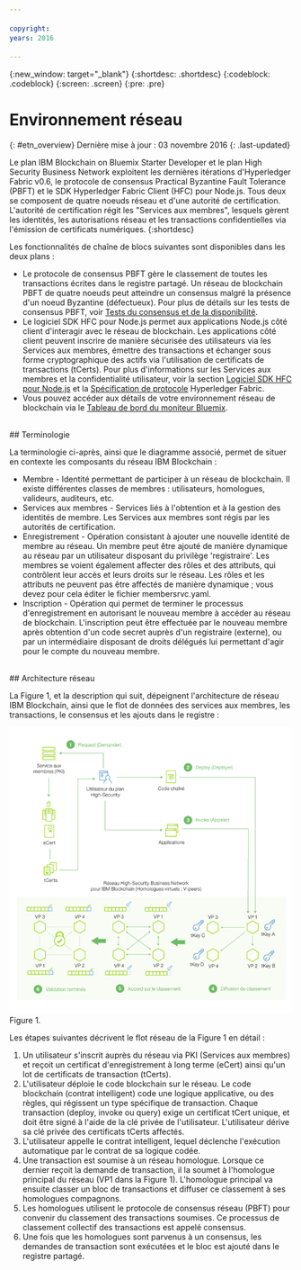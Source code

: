 ```yaml
---

copyright:
years: 2016

---
```


{:new_window: target="_blank"}
{:shortdesc: .shortdesc}
{:codeblock: .codeblock}
{:screen: .screen}
{:pre: .pre}


# Environnement réseau
{: #etn_overview}
Dernière mise à jour : 03 novembre 2016
{: .last-updated}

Le plan IBM Blockchain on Bluemix Starter Developer et le plan
High Security Business Network exploitent les dernières itérations
d'Hyperledger Fabric v0.6, le protocole de consensus Practical
Byzantine Fault Tolerance (PBFT) et le SDK Hyperledger Fabric Client
(HFC) pour Node.js. Tous deux se composent de quatre noeuds réseau et d'une autorité de certification. L'autorité de certification régit les "Services aux membres", lesquels gèrent les identités, les autorisations réseau et les transactions confidentielles via l'émission de certificats numériques.
{:shortdesc}

Les fonctionnalités de chaîne de blocs suivantes sont disponibles dans les deux plans :

* Le protocole de consensus PBFT gère le classement de toutes les transactions écrites dans le registre partagé. Un
réseau de blockchain PBFT de quatre noeuds
peut atteindre un
consensus malgré la présence d'un noeud Byzantine (défectueux). Pour plus de détails sur les tests de consensus PBFT, voir [Tests du consensus et de la disponibilité](etn_pbft.html).
* Le logiciel SDK HFC pour Node.js permet aux applications
Node.js côté client d'interagir avec le réseau de blockchain. Les applications côté client peuvent inscrire de manière sécurisée des utilisateurs via les Services aux membres, émettre des transactions et échanger sous forme cryptographique des actifs via l'utilisation de certificats de transactions (tCerts). Pour plus d'informations sur les Services aux membres et la confidentialité utilisateur, voir la section [Logiciel SDK HFC pour Node.js](etn_sdk.html) et la [Spécification de protocole](https://github.com/hyperledger/fabric/blob/v0.6/docs/protocol-spec.md) Hyperledger Fabric.
* Vous pouvez accéder aux détails de votre environnement réseau de blockchain via le [Tableau de bord du moniteur Bluemix](ibmblockchainmonitor.html).  

<br>
## Terminologie

La terminologie ci-après, ainsi que le diagramme associé, permet de situer en contexte les composants du réseau IBM Blockchain :

* Membre - Identité permettant de participer à un réseau de blockchain. Il existe différentes classes de membres : utilisateurs, homologues, valideurs, auditeurs, etc.
* Services aux membres - Services liés à l'obtention et à la gestion des identités de membre. Les Services aux membres sont régis par les autorités de certification.  
* Enregistrement - Opération consistant à ajouter une nouvelle identité de membre au réseau. Un membre peut être ajouté de manière dynamique au réseau par un utilisateur disposant du privilège 'registraire'. Les membres se voient également affecter des rôles et des attributs, qui contrôlent leur accès et leurs droits sur le réseau. Les rôles et les attributs ne peuvent pas être affectés de manière dynamique ; vous devez pour cela éditer le fichier membersrvc.yaml.
* Inscription - Opération qui permet de terminer le processus d'enregistrement en autorisant le nouveau membre à accéder au réseau de blockchain. L'inscription peut être effectuée par le nouveau membre après obtention d'un code secret auprès d'un registraire (externe), ou par un intermédiaire disposant de droits délégués lui permettant d'agir pour le compte du nouveau membre.  

<br>
## Architecture réseau

La Figure 1, et la description qui suit, dépeignent l'architecture de réseau IBM Blockchain, ainsi que le flot de données des services aux membres, les transactions, le consensus et les ajouts dans le registre :

![Réseau dédié](images/Architecture_BMX_dedicated.png "Architecture réseau IBM Blockchain")
Figure 1.

Les étapes suivantes décrivent le flot réseau de la Figure 1 en détail :

1. Un utilisateur s'inscrit auprès du réseau via PKI (Services aux membres) et reçoit un certificat d'enregistrement à long terme (eCert) ainsi qu'un lot de certificats de transaction (tCerts).
2. L'utilisateur déploie le code blockchain sur le réseau. Le code blockchain (contrat intelligent) code une logique applicative, ou des règles, qui régissent un type spécifique de transaction. Chaque transaction (deploy, invoke ou query) exige un certificat tCert unique, et doit être signé à l'aide de la clé privée de l'utilisateur. L'utilisateur dérive sa clé privée des certificats tCerts affectés.
3. L'utilisateur appelle le contrat intelligent, lequel déclenche l'exécution automatique par le contrat de sa logique codée.
4. Une transaction est soumise à un réseau homologue. Lorsque ce dernier reçoit la demande de transaction, il la soumet à l'homologue principal du réseau (VP1 dans la Figure 1). L'homologue principal va ensuite classer un bloc de transactions et diffuser ce classement à ses homologues compagnons.
5. Les homologues utilisent le protocole de consensus réseau (PBFT) pour convenir du classement des transactions soumises. Ce processus de classement collectif des transactions est appelé consensus.  
6. Une fois que les homologues sont parvenus à un consensus, les demandes de transaction sont exécutées et le bloc est ajouté dans le registre partagé.  

<!---Both the developer and high-security networks unlock several features in the Hyperledger fabric which robustly enhance security, confidentiality and privacy.  The only fundamental difference between the two is their operating/hosting environment.  The developer network runs in a shared multi-tenant environment on Softlayer, whereas the high-security network exists as an isolated single-tenant running in a secure services container.  Each network leverages the same capabilities from the fabric, including a PBFT consensus protocol and the enhanced Node.js SDK.~~

~~The High-Security business network runs in an isolated and highly secured environment, distinguishing it from other cloud-hosted offerings. The operating system, fabric, and nodes all exist in a secure services container (SSC), providing your enterprise with the security and impregnability that customers have come to expect from system Z technology.  The SSC delivers performance optimization in - peer to peer communication, availability, scalability, hardware encryption, tamper-proof crypto keys, and securely encrypted VMs.  See the [Secure Services Container](etn_ssc.html) section for more details on the security features provided through the SSC.  Additionally, the high security network unlocks numerous features of the Hyperledger fabric (unavailable in the developer service), which robustly enhance security, confidentiality and privacy.  The configuration is such that you are able to test and affirm these features.~~  
{:shortdesc}

~~The high security plan augments the developer plan by delivering several enhancements that help meet the security requirements and concerns of an enterprise-level participant:~~--->

<!---The environment (LinuxONE on z) consists of a four-peer network implementing PBFT with Membership Services enabled, running in an application container.  The application container protects blockchain software, chaincode, and data running within the system. The blockchain software within the secure boot can be signed, attested, and encrypted; and once installed in the application container, is tamper-resistant.  Root users of the platform and system administrators cannot access or see z secure container contents.  In addition, the LinuxOne on z provides you with FIPS compliance, high Evaluation Assurance Level protection, a highly auditable operating environment, and crypto optimization--->
